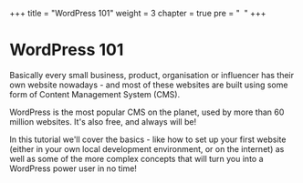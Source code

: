 +++
title = "WordPress 101"
weight = 3
chapter = true
pre = "<i class='fab fa-wordpress'></i>&nbsp; "
+++

# WordPress 101

Basically every small business, product, organisation or influencer has their own website nowadays - and most of these websites are built using some form of Content Management System (CMS).

WordPress is the most popular CMS on the planet, used by more than 60 million websites. It's also free, and always will be!

In this tutorial we'll cover the basics - like how to set up your first website (either in your own local development environment, or on the internet) as well as some of the more complex concepts that will turn you into a WordPress power user in no time!
